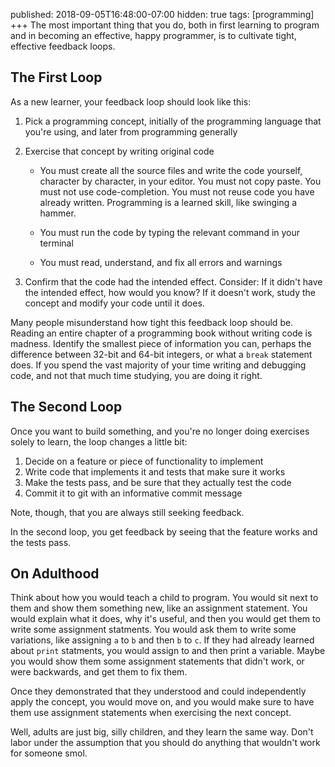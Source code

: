 published: 2018-09-05T16:48:00-07:00
hidden:    true
tags:      [programming]
+++
The most important thing that you do, both in first learning to program and in becoming an effective, happy programmer, is to cultivate tight, effective feedback loops.

## The First Loop

As a new learner, your feedback loop should look like this:

1. Pick a programming concept, initially of the  programming language that you're using, and later from programming generally

2. Exercise that concept by writing original code
    - You must create all the source files and write the code yourself, character by character, in your editor. You must not copy paste. You must not use code-completion. You must not reuse code you have already written. Programming is a learned skill, like swinging a hammer.

    - You must run the code by typing the relevant command in your terminal

    - You must read, understand, and fix all errors and warnings

3. Confirm that the code had the intended effect. Consider: If it didn't have the intended effect, how would you know? If it doesn't work, study the concept and modify your code until it does.

Many people misunderstand how tight this feedback loop should be. Reading an entire chapter of a programming book without writing code is madness. Identify the smallest piece of information you can, perhaps the difference between 32-bit and 64-bit integers, or what a `break` statement does. If you spend the vast majority of your time writing and debugging code, and not that much time studying, you are doing it right.

## The Second Loop

Once you want to build something, and you're no longer doing exercises solely to learn, the loop changes a little bit:

1. Decide on a feature or piece of functionality to implement
2. Write code that implements it and tests that make sure it works
3. Make the tests pass, and be sure that they actually test the code
4. Commit it to git with an informative commit message

Note, though, that you are always still seeking feedback.

In the second loop, you get feedback by seeing that the feature works and the tests pass. 


## On Adulthood

Think about how you would teach a child to program. You would sit next to them and show them something new, like an assignment statement. You would explain what it does, why it's useful, and then you would get them to write some assignment statments. You would ask them to write some variations, like assigning `a` to `b` and then `b` to `c`. If they had already learned about `print` statments, you would assign to and then print a variable. Maybe you would show them some assignment statements that didn't work, or were backwards, and get them to fix them.

Once they demonstrated that they understood and could independently apply the concept, you would move on, and you would make sure to have them use assignment statements when exercising the next concept.

Well, adults are just big, silly children, and they learn the same way. Don't labor under the assumption that you should do anything that wouldn't work for someone smol.
